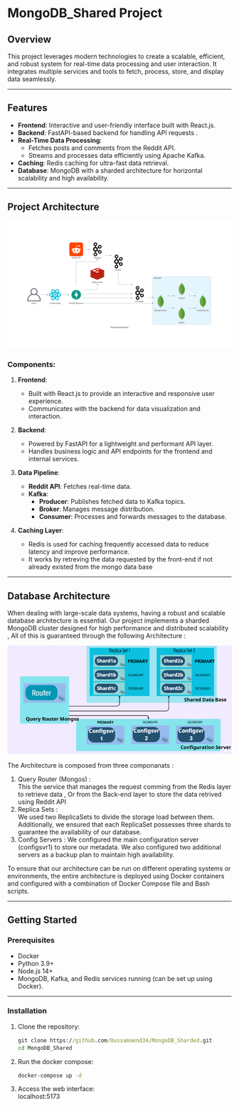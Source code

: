 # MongoDB_Shared Project 

## Overview  
This project leverages modern technologies to create a scalable, efficient, and robust system for real-time data processing and user interaction. It integrates multiple services and tools to fetch, process, store, and display data seamlessly.  

---

## Features  
- **Frontend**: Interactive and user-friendly interface built with React.js.  
- **Backend**: FastAPI-based backend for handling API requests .  
- **Real-Time Data Processing**:  
  - Fetches posts and comments from the Reddit API.  
  - Streams and processes data efficiently using Apache Kafka.  
- **Caching**: Redis caching for ultra-fast data retrieval.  
- **Database**: MongoDB with a sharded architecture for horizontal scalability and high availability.  

---

## Project Architecture  

![Project Architecture](project_architecture.png)  

### **Components**:  
1. **Frontend**:  
   - Built with React.js to provide an interactive and responsive user experience.  
   - Communicates with the backend for data visualization and interaction.  

2. **Backend**:  
   - Powered by FastAPI for a lightweight and performant API layer.  
   - Handles business logic and API endpoints for the frontend and internal services.  

3. **Data Pipeline**:  
   - **Reddit API**: Fetches real-time data.  
   - **Kafka**:  
     - **Producer**: Publishes fetched data to Kafka topics.  
     - **Broker**: Manages message distribution.  
     - **Consumer**: Processes and forwards messages to the database.  

4. **Caching Layer**:  
   - Redis is used for caching frequently accessed data to reduce latency and improve performance.
   - It works by retreving the data requested by the front-end if not already existed from the mongo data base
---

## Database Architecture  
   When dealing with large-scale data systems, having a robust and scalable database architecture is essential.
   Our project implements a sharded MongoDB cluster designed for high performance and distributed scalability , All of this
   is guaranteed through the following Architecture :
   
   ![Data Base Architecture](DataBase_Architecture.png)  

The Architecture is composed from three componanats :
  1. Query Router (Mongos) :      
     This the service that manages the request comming from the Redis layer to retrieve data , Or from the Back-end layer to
     store the data retrived using Reddit API
  3. Replica Sets :         
     We used two ReplicaSets to divide the storage load between them. Additionally, we ensured that each ReplicaSet possesses three shards to guarantee the availability of our database.
  5. Config Servers :
     We configured the main configuration server (configsvr1) to store our metadata. We also configured two additional servers as a backup plan to maintain high availability.         

To ensure that our architecture can be run on different operating systems or environments, the entire architecture is deployed using Docker containers and configured with a combination of Docker Compose file and Bash scripts.

---

## Getting Started  

### Prerequisites  
- Docker  
- Python 3.9+  
- Node.js 14+  
- MongoDB, Kafka, and Redis services running (can be set up using Docker).  

---

### Installation  

1. Clone the repository:  
   ```cmd  
   git clone https://github.com/Oussamaend34/MongoDB_Sharded.git  
   cd MongoDB_Shared
2. Run the docker compose:  
   ```cmd  
   docker-compose up -d
3. Access the web interface:  
   localhost:5173

